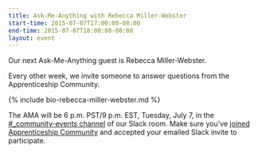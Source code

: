 ```yaml
---
title: Ask-Me-Anything with Rebecca Miller-Webster
start-time: 2015-07-07T17:00:00-08:00
end-time: 2015-07-07T18:00:00-08:00
layout: event
---
```

Our next Ask-Me-Anything guest is Rebecca Miller-Webster.

Every other week, we invite someone to answer questions from the Apprenticeship Community.

{% include bio-rebecca-miller-webster.md %}

The AMA will be 6 p.m. PST/9 p.m. EST, Tuesday, July 7, in the [#_community-events channel](https://apprenticeship.slack.com/messages/_community-events/) of our Slack room. Make sure you've [joined Apprenticeship Community](https://zee8.typeform.com/to/b9wyG6?invite-code=rebecca-ama) and accepted your emailed Slack invite to participate.